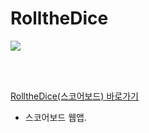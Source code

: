 # RolltheDice
<img src="https://img.shields.io/badge/JavaScript-F7DF1E?style=flat&logo=TypeScript&logoColor=white"/>

<br/><br/>

[RolltheDice(스코어보드) 바로가기](https://woot9009.github.io/RolltheDice/)

- 스코어보드 웹앱.
